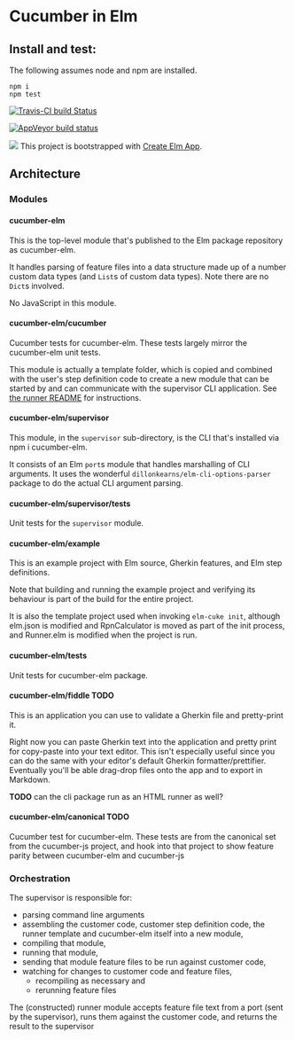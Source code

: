 # Cucumber in Elm

## Install and test:

The following assumes node and npm are installed.

```
npm i
npm test
```

[![Travis-CI build Status](https://travis-ci.org/genthaler/cucumber-elm.svg?branch=master)](https://travis-ci.org/genthaler/cucumber-elm)

[![AppVeyor build status](https://ci.appveyor.com/api/projects/status/tn79mfap9v0fg2qb/branch/master?svg=true)](https://ci.appveyor.com/project/genthaler/cucumber-elm/branch/master)

[![](https://raw.githubusercontent.com/ZenHubIO/support/master/zenhub-badge.png)](https://zenhub.com)
This project is bootstrapped with [Create Elm App](https://github.com/halfzebra/create-elm-app).

## Architecture

### Modules

#### cucumber-elm

This is the top-level module that's published to the Elm package repository as cucumber-elm.

It handles parsing of feature files into a data structure made up of a number custom data types (and `List`s  of custom data types). Note there are no `Dict`s involved.

No JavaScript in this module.

#### cucumber-elm/cucumber

Cucumber tests for cucumber-elm. These tests largely mirror the cucumber-elm unit tests.

This module is actually a template folder, which is copied and combined with the user's step definition code to create a new module that can be started by and can communicate with the supervisor CLI application. See [the runner README](./runner/README.md) for instructions.

#### cucumber-elm/supervisor

This module, in the `supervisor` sub-directory, is the CLI that's installed via npm i cucumber-elm. 

It consists of an Elm `port`s module that handles marshalling of CLI arguments. It uses the wonderful `dillonkearns/elm-cli-options-parser` package to do the actual CLI argument parsing.

#### cucumber-elm/supervisor/tests

Unit tests for the `supervisor` module.

#### cucumber-elm/example

This is an example project with Elm source, Gherkin features, and Elm step definitions.

Note that building and running the example project and verifying its behaviour is part of the build for the entire project.

It is also the template project used when invoking `elm-cuke init`, although elm.json is modified and RpnCalculator is moved as part of the init process, and Runner.elm is modified when the project is run.

#### cucumber-elm/tests

Unit tests for cucumber-elm package.

#### cucumber-elm/fiddle TODO

This is an application you can use to validate a Gherkin file and pretty-print it.

Right now you can paste Gherkin text into the application and pretty print for copy-paste into your text editor. This isn't especially useful since you can do the same with your editor's default Gherkin formatter/prettifier. Eventually you'll be able drag-drop files onto the app and to export in Markdown. 

**TODO** can the cli package run as an HTML runner as well?

#### cucumber-elm/canonical TODO

Cucumber test for cucumber-elm. These tests are from the canonical set from the cucumber-js project, and hook into that project to show feature parity between cucumber-elm and cucumber-js

### Orchestration

The supervisor is responsible for:
- parsing command line arguments
- assembling the customer code, customer step definition code, the runner template and cucumber-elm itself into a new module, 
- compiling that module,
- running that module,
- sending that module feature files to be run against customer code,
- watching for changes to customer code and feature files, 
    - recompiling as necessary and 
    - rerunning feature files

The (constructed) runner module accepts feature file text from a port (sent by the supervisor), runs them against the customer code, and returns the result to the supervisor